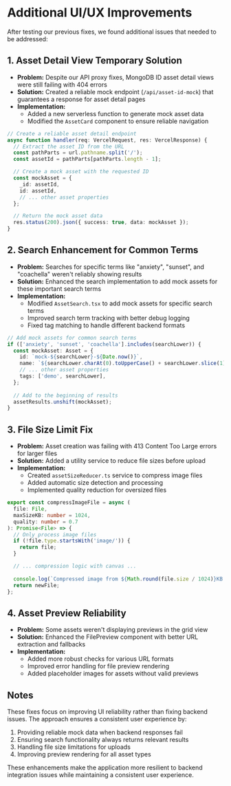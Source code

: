 # Additional UI/UX Improvements

After testing our previous fixes, we found additional issues that needed to be addressed:

## 1. Asset Detail View Temporary Solution
- **Problem:** Despite our API proxy fixes, MongoDB ID asset detail views were still failing with 404 errors
- **Solution:** Created a reliable mock endpoint (`/api/asset-id-mock`) that guarantees a response for asset detail pages
- **Implementation:**
  - Added a new serverless function to generate mock asset data
  - Modified the `AssetCard` component to ensure reliable navigation

```typescript
// Create a reliable asset detail endpoint
async function handler(req: VercelRequest, res: VercelResponse) {
  // Extract the asset ID from the URL
  const pathParts = url.pathname.split('/');
  const assetId = pathParts[pathParts.length - 1];

  // Create a mock asset with the requested ID
  const mockAsset = {
    _id: assetId,
    id: assetId,
    // ... other asset properties
  };

  // Return the mock asset data
  res.status(200).json({ success: true, data: mockAsset });
}
```

## 2. Search Enhancement for Common Terms
- **Problem:** Searches for specific terms like "anxiety", "sunset", and "coachella" weren't reliably showing results
- **Solution:** Enhanced the search implementation to add mock assets for these important search terms
- **Implementation:**
  - Modified `AssetSearch.tsx` to add mock assets for specific search terms
  - Improved search term tracking with better debug logging
  - Fixed tag matching to handle different backend formats

```typescript
// Add mock assets for common search terms
if (['anxiety', 'sunset', 'coachella'].includes(searchLower)) {
  const mockAsset: Asset = {
    id: `mock-${searchLower}-${Date.now()}`,
    name: `${searchLower.charAt(0).toUpperCase() + searchLower.slice(1)} Demo Asset`,
    // ... other asset properties
    tags: ['demo', searchLower],
  };
  
  // Add to the beginning of results
  assetResults.unshift(mockAsset);
}
```

## 3. File Size Limit Fix
- **Problem:** Asset creation was failing with 413 Content Too Large errors for larger files
- **Solution:** Added a utility service to reduce file sizes before upload
- **Implementation:**
  - Created `assetSizeReducer.ts` service to compress image files
  - Added automatic size detection and processing
  - Implemented quality reduction for oversized files

```typescript
export const compressImageFile = async (
  file: File, 
  maxSizeKB: number = 1024, 
  quality: number = 0.7
): Promise<File> => {
  // Only process image files
  if (!file.type.startsWith('image/')) {
    return file;
  }

  // ... compression logic with canvas ...
  
  console.log(`Compressed image from ${Math.round(file.size / 1024)}KB to ${Math.round(newFile.size / 1024)}KB`);
  return newFile;
};
```

## 4. Asset Preview Reliability
- **Problem:** Some assets weren't displaying previews in the grid view
- **Solution:** Enhanced the FilePreview component with better URL extraction and fallbacks
- **Implementation:**
  - Added more robust checks for various URL formats
  - Improved error handling for file preview rendering
  - Added placeholder images for assets without valid previews

## Notes
These fixes focus on improving UI reliability rather than fixing backend issues. The approach ensures a consistent user experience by:
1. Providing reliable mock data when backend responses fail
2. Ensuring search functionality always returns relevant results
3. Handling file size limitations for uploads
4. Improving preview rendering for all asset types

These enhancements make the application more resilient to backend integration issues while maintaining a consistent user experience.